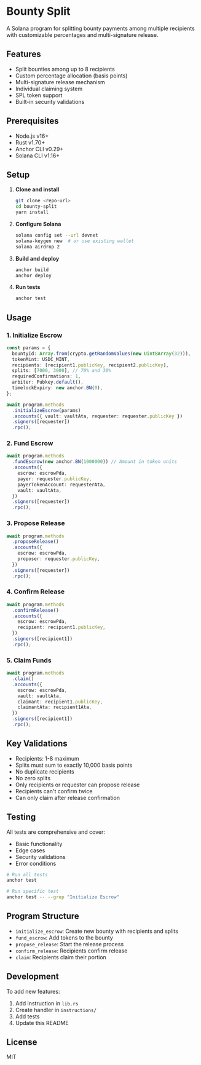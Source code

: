 # Bounty Split

A Solana program for splitting bounty payments among multiple recipients with customizable percentages and multi-signature release.

## Features

- Split bounties among up to 8 recipients
- Custom percentage allocation (basis points)
- Multi-signature release mechanism
- Individual claiming system
- SPL token support
- Built-in security validations

## Prerequisites

- Node.js v16+
- Rust v1.70+
- Anchor CLI v0.29+
- Solana CLI v1.16+

## Setup

1. **Clone and install**
   ```bash
   git clone <repo-url>
   cd bounty-split
   yarn install
   ```

2. **Configure Solana**
   ```bash
   solana config set --url devnet
   solana-keygen new  # or use existing wallet
   solana airdrop 2
   ```

3. **Build and deploy**
   ```bash
   anchor build
   anchor deploy
   ```

4. **Run tests**
   ```bash
   anchor test
   ```

## Usage

### 1. Initialize Escrow
```typescript
const params = {
  bountyId: Array.from(crypto.getRandomValues(new Uint8Array(32))),
  tokenMint: USDC_MINT,
  recipients: [recipient1.publicKey, recipient2.publicKey],
  splits: [7000, 3000], // 70% and 30%
  requiredConfirmations: 1,
  arbiter: Pubkey.default(),
  timelockExpiry: new anchor.BN(0),
};

await program.methods
  .initializeEscrow(params)
  .accounts({ vault: vaultAta, requester: requester.publicKey })
  .signers([requester])
  .rpc();
```

### 2. Fund Escrow
```typescript
await program.methods
  .fundEscrow(new anchor.BN(1000000)) // Amount in token units
  .accounts({
    escrow: escrowPda,
    payer: requester.publicKey,
    payerTokenAccount: requesterAta,
    vault: vaultAta,
  })
  .signers([requester])
  .rpc();
```

### 3. Propose Release
```typescript
await program.methods
  .proposeRelease()
  .accounts({
    escrow: escrowPda,
    proposer: requester.publicKey,
  })
  .signers([requester])
  .rpc();
```

### 4. Confirm Release
```typescript
await program.methods
  .confirmRelease()
  .accounts({
    escrow: escrowPda,
    recipient: recipient1.publicKey,
  })
  .signers([recipient1])
  .rpc();
```

### 5. Claim Funds
```typescript
await program.methods
  .claim()
  .accounts({
    escrow: escrowPda,
    vault: vaultAta,
    claimant: recipient1.publicKey,
    claimantAta: recipient1Ata,
  })
  .signers([recipient1])
  .rpc();
```

## Key Validations

- Recipients: 1-8 maximum
- Splits must sum to exactly 10,000 basis points
- No duplicate recipients
- No zero splits
- Only recipients or requester can propose release
- Recipients can't confirm twice
- Can only claim after release confirmation

## Testing

All tests are comprehensive and cover:
- Basic functionality
- Edge cases
- Security validations
- Error conditions

```bash
# Run all tests
anchor test

# Run specific test
anchor test -- --grep "Initialize Escrow"
```

## Program Structure

- `initialize_escrow`: Create new bounty with recipients and splits
- `fund_escrow`: Add tokens to the bounty
- `propose_release`: Start the release process
- `confirm_release`: Recipients confirm release
- `claim`: Recipients claim their portion

## Development

To add new features:
1. Add instruction in `lib.rs`
2. Create handler in `instructions/`
3. Add tests
4. Update this README

## License

MIT
